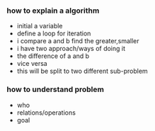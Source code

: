 ### how to explain a algorithm
* initial a variable
* define a loop for iteration
* i compare a and b find the greater,smaller 
* i have two approach/ways of doing it
* the difference of a and b
* vice versa
* this will be split to two different sub-problem

### how to understand problem
* who
* relations/operations
* goal
